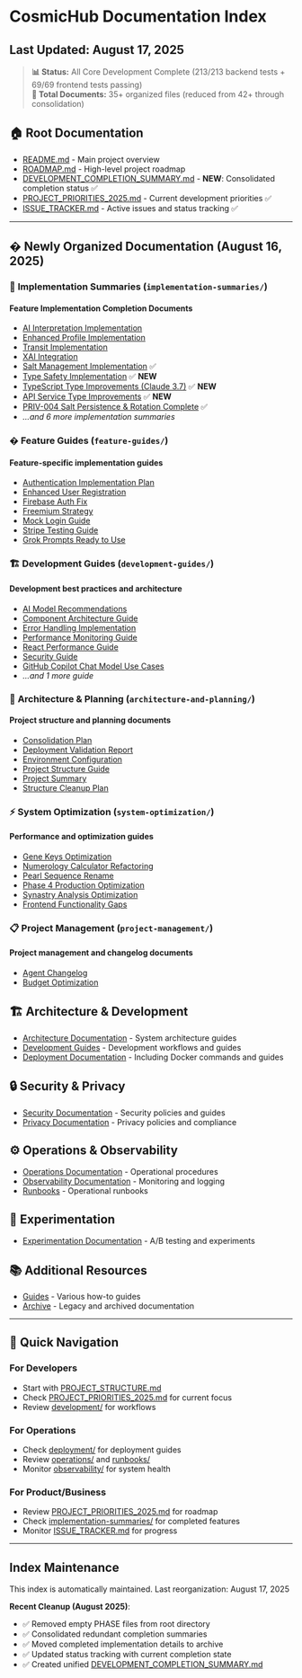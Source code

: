 # CosmicHub Documentation Index

## Last Updated: August 17, 2025

> **📊 Status:** All Core Development Complete (213/213 backend tests + 69/69 frontend tests passing)  
> **📁 Total Documents:** 35+ organized files (reduced from 42+ through consolidation)

## 🏠 Root Documentation

- [README.md](../README.md) - Main project overview
- [ROADMAP.md](../ROADMAP.md) - High-level project roadmap
- [DEVELOPMENT_COMPLETION_SUMMARY.md](DEVELOPMENT_COMPLETION_SUMMARY.md) - **NEW**: Consolidated completion status ✅
- [PROJECT_PRIORITIES_2025.md](PROJECT_PRIORITIES_2025.md) - Current development priorities ✅
- [ISSUE_TRACKER.md](ISSUE_TRACKER.md) - Active issues and status tracking ✅

---

## � **Newly Organized Documentation** (August 16, 2025)

### 📝 **Implementation Summaries** (`implementation-summaries/`)

#### Feature Implementation Completion Documents

- [AI Interpretation Implementation](implementation-summaries/AI_INTERPRETATION_IMPLEMENTATION_SUMMARY.md)
- [Enhanced Profile Implementation](implementation-summaries/ENHANCED_PROFILE_IMPLEMENTATION_SUMMARY.md)
- [Transit Implementation](implementation-summaries/TRANSIT_IMPLEMENTATION_SUMMARY.md)
- [XAI Integration](implementation-summaries/XAI_INTEGRATION_SUMMARY.md)
- [Salt Management Implementation](implementation-summaries/salt-management-implementation.md) ✅
- [Type Safety Implementation](implementation-summaries/type-safety-implementation.md) ✅ **NEW**
- [TypeScript Type Improvements (Claude 3.7)](implementation-summaries/typescript-type-improvements-claude3.7.md) ✅ **NEW**
- [API Service Type Improvements](implementation-summaries/api-service-type-improvements.md) ✅ **NEW**
- [PRIV-004 Salt Persistence & Rotation Complete](implementation-summaries/PRIV-004_SALT_PERSISTENCE_ROTATION_COMPLETE.md) ✅
- *...and 6 more implementation summaries*

### � **Feature Guides** (`feature-guides/`)

#### Feature-specific implementation guides

- [Authentication Implementation Plan](feature-guides/AUTHENTICATION_IMPLEMENTATION_PLAN.md)
- [Enhanced User Registration](feature-guides/ENHANCED_USER_REGISTRATION.md)
- [Firebase Auth Fix](feature-guides/FIREBASE_AUTH_FIX.md)
- [Freemium Strategy](feature-guides/FREEMIUM_STRATEGY.md)
- [Mock Login Guide](feature-guides/MOCK_LOGIN_GUIDE.md)
- [Stripe Testing Guide](feature-guides/STRIPE_TESTING_GUIDE.md)
- [Grok Prompts Ready to Use](feature-guides/GROK_PROMPTS_READY_TO_USE.md)

### 🏗️ **Development Guides** (`development-guides/`)

#### Development best practices and architecture

- [AI Model Recommendations](development-guides/AI_MODEL_RECOMMENDATIONS.md)
- [Component Architecture Guide](development-guides/COMPONENT_ARCHITECTURE_GUIDE.md)
- [Error Handling Implementation](development-guides/ERROR_HANDLING_IMPLEMENTATION.md)
- [Performance Monitoring Guide](development-guides/PERFORMANCE_MONITORING_GUIDE.md)
- [React Performance Guide](development-guides/REACT_PERFORMANCE_GUIDE.md)
- [Security Guide](development-guides/SECURITY_GUIDE.md)
- [GitHub Copilot Chat Model Use Cases](development-guides/GITHUB_COPILOT_CHAT_MODEL_USE_CASES.md)
- *...and 1 more guide*

### 📐 **Architecture & Planning** (`architecture-and-planning/`)

#### Project structure and planning documents

- [Consolidation Plan](architecture-and-planning/CONSOLIDATION_PLAN.md)
- [Deployment Validation Report](architecture-and-planning/DEPLOYMENT_VALIDATION_REPORT.md)
- [Environment Configuration](architecture-and-planning/ENVIRONMENT.md)
- [Project Structure Guide](architecture-and-planning/PROJECT_STRUCTURE.md)
- [Project Summary](architecture-and-planning/PROJECT_SUMMARY.md)
- [Structure Cleanup Plan](architecture-and-planning/STRUCTURE_CLEANUP_PLAN.md)

### ⚡ **System Optimization** (`system-optimization/`)

#### Performance and optimization guides

- [Gene Keys Optimization](system-optimization/GENE_KEYS_OPTIMIZATION.md)
- [Numerology Calculator Refactoring](system-optimization/NUMEROLOGY_CALCULATOR_REFACTORING.md)
- [Pearl Sequence Rename](system-optimization/PEARL_SEQUENCE_RENAME.md)
- [Phase 4 Production Optimization](system-optimization/PHASE_4_PRODUCTION_OPTIMIZATION.md)
- [Synastry Analysis Optimization](system-optimization/SYNASTRY_ANALYSIS_OPTIMIZATION.md)
- [Frontend Functionality Gaps](system-optimization/FRONTEND_FUNCTIONALITY_GAPS.md)

### 📋 **Project Management** (`project-management/`)

#### Project management and changelog documents

- [Agent Changelog](project-management/AGENT_CHANGELOG.md)
- [Budget Optimization](project-management/BUDGET_OPTIMIZATION.md)

## 🏗️ Architecture & Development

- [Architecture Documentation](architecture/) - System architecture guides
- [Development Guides](development/) - Development workflows and guides
- [Deployment Documentation](deployment/) - Including Docker commands and guides

## 🔒 Security & Privacy

- [Security Documentation](security/) - Security policies and guides
- [Privacy Documentation](privacy/) - Privacy policies and compliance

## ⚙️ Operations & Observability  

- [Operations Documentation](operations/) - Operational procedures
- [Observability Documentation](observability/) - Monitoring and logging
- [Runbooks](runbooks/) - Operational runbooks

## 🧪 Experimentation

- [Experimentation Documentation](experimentation/) - A/B testing and experiments

## 📚 Additional Resources

- [Guides](guides/) - Various how-to guides
- [Archive](archive/) - Legacy and archived documentation

---

## 🎯 Quick Navigation

### For Developers

- Start with [PROJECT_STRUCTURE.md](PROJECT_STRUCTURE.md)
- Check [PROJECT_PRIORITIES_2025.md](PROJECT_PRIORITIES_2025.md) for current focus
- Review [development/](development/) for workflows

### For Operations  

- Check [deployment/](deployment/) for deployment guides
- Review [operations/](operations/) and [runbooks/](runbooks/)
- Monitor [observability/](observability/) for system health

### For Product/Business

- Review [PROJECT_PRIORITIES_2025.md](PROJECT_PRIORITIES_2025.md) for roadmap
- Check [implementation-summaries/](implementation-summaries/) for completed features
- Monitor [ISSUE_TRACKER.md](ISSUE_TRACKER.md) for progress

---

## Index Maintenance

This index is automatically maintained. Last reorganization: August 17, 2025

**Recent Cleanup (August 2025)**:

- ✅ Removed empty PHASE files from root directory
- ✅ Consolidated redundant completion summaries  
- ✅ Moved completed implementation details to archive
- ✅ Updated status tracking with current completion state
- ✅ Created unified [DEVELOPMENT_COMPLETION_SUMMARY.md](DEVELOPMENT_COMPLETION_SUMMARY.md)
